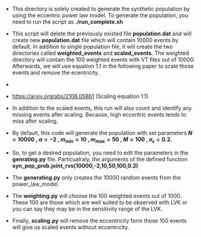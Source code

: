 * This directory is solely created to generate the synthetic population by using the eccentric power law model. 
To generate the population, you need to run the script as **./run_complete.sh** 

* This script will delete the previously existed file **population.dat** and will create new **population.dat** file which will contain 10000 events by default. In addition to single population file, it will create the two directories called **weighted_events** and **scaled_events**. The weighted directory will contain the 100 weighted events with VT files out of 10000. Afterwards, we will use equation 1.1 in the following paper to scale those events and remove the ecentricity.
* 
* https://arxiv.org/abs/2108.05861 (Scaling equation 1.1)

* In addition to the scaled events, this run will also count and identify any missing events after scaling. Because, high eccentric events tends to miss after scaling.

* By default, this code will generate the population with set parameters **$N= 10000$ , $\alpha = -2$ , $m_{min} = 10$ , $m_{max} = 50$ , $M = 100$ , $\sigma_\epsilon =0.2$.**

* So, to get a desired population, you need to edit the parameters in the **genrating.py** file. Particualraly, the arguments of the defined function **syn_pop_prob.joint_rvs(10000,-2,10,50,100,0.2)**

* The **generating.py** only creates the 10000 random events from the power_law_model.
* The **weighting.py** will choose the 100 weighted events out of 1000. These 100 are those which are well suited to be observed with LVK or you can say they may be in the sensitivity range of the LVK.
* Finally, **scaling.py** will remove the eccentricity form those 100 events will give us scaled events without eccentricity.
